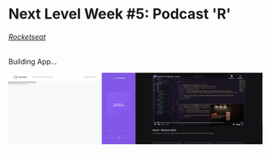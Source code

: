# Next Level Week #5: Podcast 'R'

###### [Rocketseat](https://rocketseat.com.br)

Building App...

![](/public/Aula2.png)
